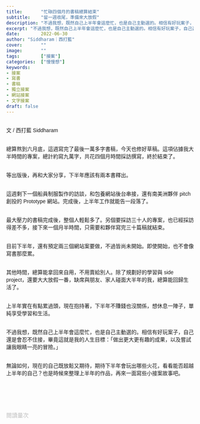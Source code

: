 ```yaml
---
title:       "忙碌四個月的書稿總算結束"
subtitle:    "留一週收尾，準備來大放假"
description: "不過我想，既然自己上半年會這麼忙，也是自己主動選的。相信有好玩案子，自己還是會忍不住接，畢竟這就是我的人生目標：「做出更大更有趣的成果，以及嘗試讓我眼睛一亮的冒險。」..."
excerpt: "不過我想，既然自己上半年會這麼忙，也是自己主動選的。相信有好玩案子，自己還是會忍不住接，畢竟這就是我的人生目標：「做出更大更有趣的成果，以及嘗試讓我眼睛一亮的冒險。」..."
date:        2022-06-30
author: "Siddharam｜西打藍"
cover:       ""
image:       ""
tags:        ["接案"]
categories:  ["慢慢想"]
keywords:
- 接案
- 寫書
- 書稿
- 獨立接案
- 網站接案
- 文字接案
draft: false
---
```


<article style="font-family: 'Noto Sans TC', '微軟正黑體', sans-serif; font-weight: 300;">

<br>文 / 西打藍 Siddharam<br><br>

總算熬到六月底，這週寫完了最後一萬多字書稿，今天也修好草稿。這項佔據我大半時間的專案，總計約寫九萬字，共花四個月時間採訪撰寫，終於結束了。<br><br>

等出版後，再和大家分享，下半年應該有兩本書釋出。<br><br>

這週剩下一個船員制服製作的訪談，和包養網站後台串接，還有南美洲夥伴 pitch 創投的 Prototype 網站。完成後，上半年工作就能告一段落了。<br><br>

最大壓力的書稿完成後，整個人輕鬆多了。另個要採訪三十人的專案，也已經採訪得差不多，接下來一個月半時間，只需要和夥伴寫完三十篇稿就結束。<br><br>

目前下半年，還有預定兩三個網站案要做，不過皆尚未開始。即使開始，也不會像寫書那麼累。<br><br>

其他時間，總算能拿回來自用，不用賣給別人。除了規劃好的學習與 side project，還要大大放假一番，缺席與朋友、家人碰面大半年的我，總算能回歸生活了。<br><br>

上半年實在有點累過頭，現在抱持著，下半年不賺錢也沒關係，想休息一陣子，單純享受學習和生活。<br><br>

不過我想，既然自己上半年會這麼忙，也是自己主動選的。相信有好玩案子，自己還是會忍不住接，畢竟這就是我的人生目標：「做出更大更有趣的成果，以及嘗試讓我眼睛一亮的冒險。」<br><br>

無論如何，現在的自己既放鬆又期待，期待下半年會玩出哪些火花，看看能否超越上半年的自己？也是時候來整理上半年的作品，再來一面寫些小接案故事吧。<br><br>



<br><br><br>

</article>

<div style="color: #bfbfbf; font-size: 15px;" id="busuanzi_container_page_pv">
  閱讀量<span id="busuanzi_value_page_pv"></span>次
</div>

<script src="../../js/post.js"></script>





